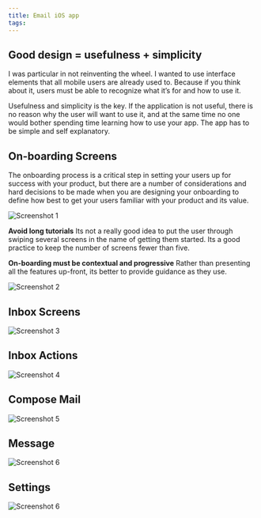 ```yaml
---
title: Email iOS app
tags:
---
```


## Good design = usefulness + simplicity
I was particular in not reinventing the wheel. I wanted to use interface elements that all mobile users are already used to. Because if you think about it, users must be able to recognize what it’s for and how to use it.
<!-- more -->

Usefulness and simplicity is the key. If the application is not useful, there is no reason why the user will want to use it, and at the same time no one would bother spending time learning how to use your app. The app has to be simple and self explanatory.

## On-boarding Screens
The onboarding process is a critical step in setting your users up for success with your product, but there are a number of considerations and hard decisions to be made when you are designing your onboarding to define how best to get your users familiar with your product and its value.

![Screenshot 1](/img/inbox-mail-app/onboarding-screens.png)

**Avoid long tutorials**
Its not a really good idea to put the user through swiping several screens in the name of getting them started. Its a good practice to keep the number of screens fewer than five.

**On-boarding must be contextual and progressive**
Rather than presenting all the features up-front, its better to provide guidance as they use.

![Screenshot 2](/img/inbox-mail-app/getting-started.png)

## Inbox Screens
![Screenshot 3](/img/inbox-mail-app/inbox-screens.png)

## Inbox Actions
![Screenshot 4](/img/inbox-mail-app/inbox-actions.png)

## Compose Mail
![Screenshot 5](/img/inbox-mail-app/compose-mail.png)

## Message
![Screenshot 6](/img/inbox-mail-app/message.png)

## Settings
![Screenshot 6](/img/inbox-mail-app/settings.png)